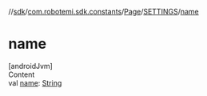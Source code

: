 //[sdk](../../../../index.md)/[com.robotemi.sdk.constants](../../index.md)/[Page](../index.md)/[SETTINGS](index.md)/[name](name.md)



# name  
[androidJvm]  
Content  
val [name](name.md): [String](https://kotlinlang.org/api/latest/jvm/stdlib/kotlin/-string/index.html)  



